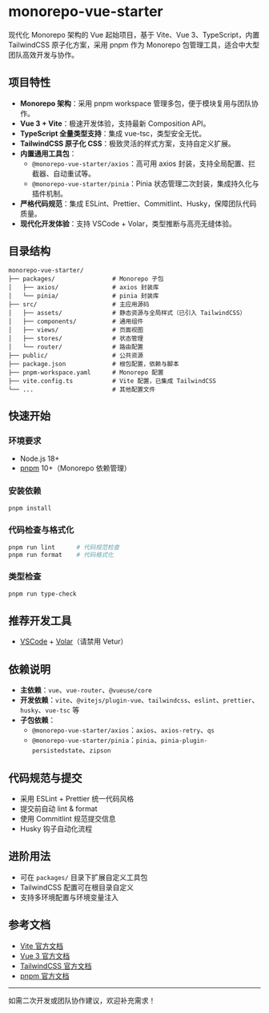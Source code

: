 # monorepo-vue-starter

现代化 Monorepo 架构的 Vue 起始项目，基于 Vite、Vue 3、TypeScript，内置 TailwindCSS 原子化方案，采用 pnpm 作为 Monorepo 包管理工具，适合中大型团队高效开发与协作。

## 项目特性

- **Monorepo 架构**：采用 pnpm workspace 管理多包，便于模块复用与团队协作。
- **Vue 3 + Vite**：极速开发体验，支持最新 Composition API。
- **TypeScript 全量类型支持**：集成 vue-tsc，类型安全无忧。
- **TailwindCSS 原子化 CSS**：极致灵活的样式方案，支持自定义扩展。
- **内置通用工具包**：
  - `@monorepo-vue-starter/axios`：高可用 axios 封装，支持全局配置、拦截器、自动重试等。
  - `@monorepo-vue-starter/pinia`：Pinia 状态管理二次封装，集成持久化与插件机制。
- **严格代码规范**：集成 ESLint、Prettier、Commitlint、Husky，保障团队代码质量。
- **现代化开发体验**：支持 VSCode + Volar，类型推断与高亮无缝体验。

## 目录结构

```
monorepo-vue-starter/
├── packages/                # Monorepo 子包
│   ├── axios/               # axios 封装库
│   └── pinia/               # pinia 封装库
├── src/                     # 主应用源码
│   ├── assets/              # 静态资源与全局样式（已引入 TailwindCSS）
│   ├── components/          # 通用组件
│   ├── views/               # 页面视图
│   ├── stores/              # 状态管理
│   └── router/              # 路由配置
├── public/                  # 公共资源
├── package.json             # 根包配置，依赖与脚本
├── pnpm-workspace.yaml      # Monorepo 配置
├── vite.config.ts           # Vite 配置，已集成 TailwindCSS
└── ...                      # 其他配置文件
```

## 快速开始

### 环境要求

- Node.js 18+
- [pnpm](https://pnpm.io/) 10+（Monorepo 依赖管理）

### 安装依赖

```sh
pnpm install
```

### 代码检查与格式化

```sh
pnpm run lint      # 代码规范检查
pnpm run format    # 代码格式化
```

### 类型检查

```sh
pnpm run type-check
```

## 推荐开发工具

- [VSCode](https://code.visualstudio.com/) + [Volar](https://marketplace.visualstudio.com/items?itemName=Vue.volar)（请禁用 Vetur）

## 依赖说明

- **主依赖**：`vue`、`vue-router`、`@vueuse/core`
- **开发依赖**：`vite`、`@vitejs/plugin-vue`、`tailwindcss`、`eslint`、`prettier`、`husky`、`vue-tsc` 等
- **子包依赖**：
  - `@monorepo-vue-starter/axios`：`axios`、`axios-retry`、`qs`
  - `@monorepo-vue-starter/pinia`：`pinia`、`pinia-plugin-persistedstate`、`zipson`

## 代码规范与提交

- 采用 ESLint + Prettier 统一代码风格
- 提交前自动 lint & format
- 使用 Commitlint 规范提交信息
- Husky 钩子自动化流程

## 进阶用法

- 可在 `packages/` 目录下扩展自定义工具包
- TailwindCSS 配置可在根目录自定义
- 支持多环境配置与环境变量注入

## 参考文档

- [Vite 官方文档](https://vitejs.dev/)
- [Vue 3 官方文档](https://cn.vuejs.org/)
- [TailwindCSS 官方文档](https://tailwindcss.com/)
- [pnpm 官方文档](https://pnpm.io/)

---

如需二次开发或团队协作建议，欢迎补充需求！
